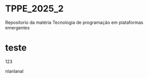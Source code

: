 # TPPE_2025_2
Repositorio da matéria Tecnologia de programação em plataformas emergentes




# teste
123

nlanlanal